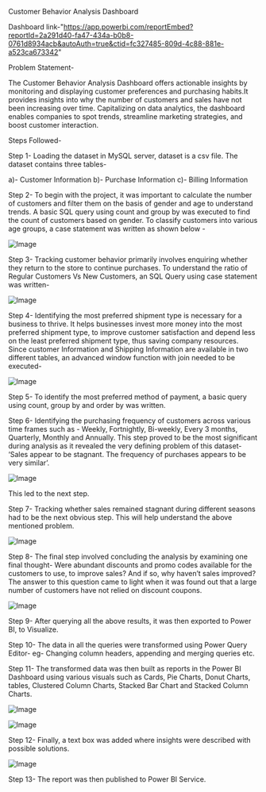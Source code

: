 Customer Behavior Analysis Dashboard

Dashboard link-"https://app.powerbi.com/reportEmbed?reportId=2a291d40-fa47-434a-b0b8-0761d8934acb&autoAuth=true&ctid=fc327485-809d-4c88-881e-a523ca673342"

Problem Statement-

The Customer Behavior Analysis Dashboard offers actionable insights by monitoring and displaying customer preferences and purchasing habits.It provides insights into why the number of customers and sales have not been increasing over time.
Capitalizing on data analytics, the dashboard enables companies to spot trends, streamline marketing strategies, and boost customer interaction. 

Steps Followed- 

Step 1- Loading the dataset in MySQL server, dataset is a csv file. The dataset contains three tables- 

a)- Customer Information
b)-  Purchase Information
c)- Billing Information

Step 2- To begin with the project, it was important to calculate the number of customers and filter them on the basis of gender and age to understand trends. A basic SQL query using count and group by was executed to find the count of customers based on gender. To classify customers into various age groups, a case statement was written as shown below -

![Image](https://github.com/user-attachments/assets/35837d50-eb8c-4248-94dc-81045049eeb5)




Step 3- Tracking customer behavior primarily involves enquiring whether they return to the store to continue purchases. To understand the ratio of Regular Customers Vs New Customers, an SQL Query using case statement was written- 

![Image](https://github.com/user-attachments/assets/80fb0d25-f8b4-4de6-8214-59e1014c2a2b)





Step 4- Identifying the most preferred shipment type is necessary for a business to thrive. It helps businesses invest more money into the most preferred shipment type, to improve customer satisfaction and depend less on the least preferred shipment type, thus saving company resources. Since customer Information and Shipping Information are available in two different tables, an advanced window function with join needed to be executed- 

![Image](https://github.com/user-attachments/assets/59803cfe-02bb-44b5-8306-8d8c61471aa5)

Step 5- To identify the most preferred method of payment, a basic query using count, group by and order by was written.

Step 6- Identifying the purchasing frequency of customers across various time frames such as - Weekly, Fortnightly, Bi-weekly, Every 3 months, Quarterly, Monthly and Annually. This step proved to be the most significant during analysis as it revealed the very defining problem of this dataset- ‘Sales appear to be stagnant. The frequency of purchases appears to be very similar’.

![Image](https://github.com/user-attachments/assets/5fe9c07e-8fec-4c61-9159-5fadd5a5366e)

 This led to the next step.

Step 7- Tracking whether sales remained stagnant during different seasons had to be the next obvious step. This will help understand the above mentioned problem. 

![Image](https://github.com/user-attachments/assets/d07fd166-cdaa-49d2-a737-2d8e5d909570)

Step 8- The final step involved concluding the analysis by examining one final thought- Were abundant discounts and promo codes available for the customers to use, to improve sales? And if so, why haven’t sales improved? The answer to this question came to light when it was found out that a large number of customers have not relied on discount coupons. 

![Image](https://github.com/user-attachments/assets/588ff0b6-f23a-4f53-969e-a5e46c23fb75)

Step 9- After querying all the above results, it was then exported to Power BI, to Visualize. 

Step 10- The data in all the queries were transformed using Power Query Editor- eg- Changing column headers, appending and merging queries etc. 

Step 11- The transformed data was then built as reports in the Power BI Dashboard using various visuals such as Cards, Pie Charts, Donut Charts, tables, Clustered Column Charts, Stacked Bar Chart and Stacked Column Charts. 

![Image](https://github.com/user-attachments/assets/70a84427-23ad-4458-96fb-359f582ae09e)

![Image](https://github.com/user-attachments/assets/3cf2c202-6f86-43ab-aebc-6f8015317cef)

Step 12- Finally, a text box was added where insights were described with possible solutions.

![Image](https://github.com/user-attachments/assets/e0cc0666-62e6-46f9-9a22-eee4fc9cdd15)

Step 13- The report was then published to Power BI Service. 





